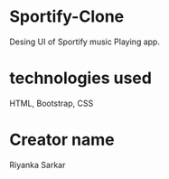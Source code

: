 # Sportify-Clone
Desing UI of Sportify music Playing app. 

# technologies used 
HTML, Bootstrap, CSS

# Creator name 
Riyanka Sarkar

